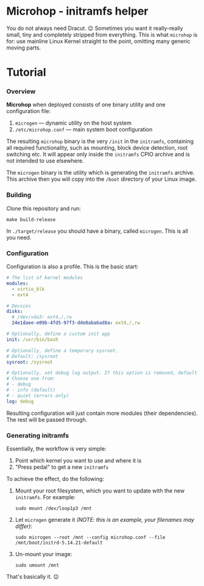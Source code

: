 # Microhop - initramfs helper

You do not always need Dracut. 😉 Sometimes you want it really-really
small, tiny and completely stripped from everything. This is what
`microhop` is for: use mainline Linux Kernel straight to the point,
omitting many generic moving parts.

# Tutorial

### Overview

**Microhop** when deployed consists of one binary utility and one configuration file:
  1. `microgen` — dynamic utility on the host system
  2. `/etc/microhop.conf` — main system boot configuration

The resulting `microhop` binary is the very `/init` in the `initramfs`,
containing all required functionality, such as mounting, block device
detection, root switching etc. It will appear only inside the `initramfs` CPIO archive
and is not intended to use elsewhere.

The `microgen` binary is the utility which is generating the `initramfs` archive.
This archive then you will copy into the `/boot` directory of your Linux image.

### Building

Clone this repository and run:

	make build-release

In `./target/release` you should have a binary, called `microgen`. This is all you need.

### Configuration

Configuration is also a profile. This is the basic start:

```yaml
# The list of kernel modules
modules:
  - virtio_blk
  - ext4

# Devices
disks:
  # /dev/vda3: ext4,/,rw
  24e1daee-e09b-4fd5-97f3-dde8aba6ad8a: ext4,/,rw

# Optionally, define a custom init app
init: /usr/bin/bash

# Optionally, define a temporary sysroot.
# Default: /sysroot
sysroot: /sysroot

# Optionally, set debug log output. If this option is removed, default is used.
# Choose one from:
# - debug
# - info (default)
# - quiet (errors only)
log: debug
```

Resulting configuration will just contain more modules (their dependencies). The rest will be passed through.

### Generating initramfs

Essentially, the workflow is very simple:

1. Point which kernel you want to use and where it is
2. "Press pedal" to get a new `initramfs`

To achieve the effect, do the following:

1. Mount your root filesystem, which you want to update with the new `initramfs`. For example:
   ```shell
   sudo mount /dev/loop1p3 /mnt
   ```

2. Let `microgen` generate it _(NOTE: this is an example, your filenames may differ)_:

   ```shell
   sudo microgen --root /mnt --config microhop.conf --file /mnt/boot/initrd-5.14.21-default
   ```

3. Un-mount your image:

   ```shell
   sudo umount /mnt
   ```

That's basically it. 😉
